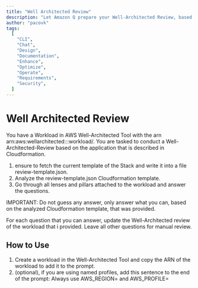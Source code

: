 ```yaml
---
title: "Well Architected Review"
description: "Let Amazon Q prepare your Well-Architected Review, based on an analysis of a provided Cloudformation template"
author: "pacovk"
tags:
  [
    "CLI",
    "Chat",
    "Design",
    "Documentation",
    "Enhance",
    "Optimize",
    "Operate",
    "Requirements",
    "Security",
  ]
---
```


# Well Architected Review

You have a Workload in AWS Well-Architected Tool with the arn arn:aws:wellarchitected:<region>:<account-id>:workload/<workload-id>.
You are tasked to conduct a Well-Architected-Review based on the application that is described in Cloudformation.

1. ensure to fetch the current template of the Stack <cloudformation-stack-arn> and write it into a file review-template.json.
2. Analyze the review-template.json Cloudformation template.
3. Go through all lenses and pillars attached to the workload and answer the questions.

IMPORTANT: Do not guess any answer, only answer what you can, based on the analyzed Cloudformation template, that was provided.

For each question that you can answer, update the Well-Architected review of the workload that i provided. Leave all other questions for manual review.

## How to Use

1. Create a workload in the Well-Architected Tool and copy the ARN of the workload to add it to the prompt.
2. (optional), if you are using named profiles, add this sentence to the end of the prompt:
   Always use AWS_REGION=<region> and AWS_PROFILE=<your-profile-name>

